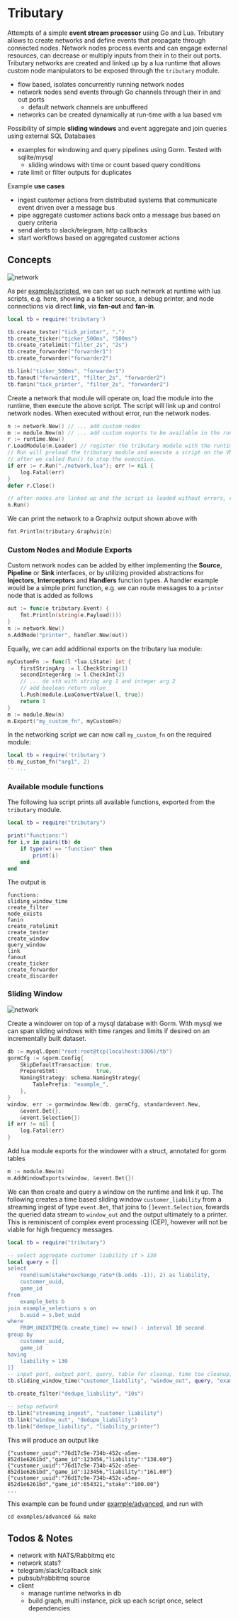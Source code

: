 # Tributary

Attempts of a simple **event stream processor** using Go and Lua. Tributary allows to create
networks and define events that propagate through connected nodes. Network nodes process events
and can engage external resources, can decrease or multiply inputs from their in to their out
ports. Tributary networks are created and linked up by a lua runtime that allows custom node
manipulators to be exposed through the `tributary` module.

- flow based, isolates concurrently running network nodes
- network nodes send events through Go channels through their in and out ports
  - default network channels are unbuffered
- networks can be created dynamically at run-time with a lua based vm

Possibility of simple **sliding windows** and event aggregate and join queries using external SQL Databases
- examples for windowing and query pipelines using Gorm. Tested with sqlite/mysql
  - sliding windows with time or count based query conditions
- rate limit or filter outputs for duplicates

Example **use cases**
- ingest customer actions from distributed systems that communicate event driven over a message bus
- pipe aggregate customer actions back onto a message bus based on query criteria
- send alerts to slack/telegram, http callbacks
- start workflows based on aggregated customer actions

## Concepts

![network](./example/scripted/network.svg)

As per [example/scripted](example/scripted/network.lua), we can set up such network at runtime
with lua scripts, e.g. here, showing a a ticker source, a debug printer, and node connections via
direct **link**, via **fan-out** and **fan-in**.

```lua
local tb = require('tributary')

tb.create_tester("tick_printer", ".")
tb.create_ticker("ticker_500ms", "500ms")
tb.create_ratelimit("filter_2s", "2s")
tb.create_forwarder("forwarder1")
tb.create_forwarder("forwarder2")

tb.link("ticker_500ms", "forwarder1")
tb.fanout("forwarder1", "filter_2s", "forwarder2")
tb.fanin("tick_printer", "filter_2s", "forwarder2")
```

Create a network that module will operate on, load the module into the runtime, then execute the
above script. The script will link up and control network nodes. When executed without error, run
the network nodes.

```go
n := network.New() // ... add custom nodes
m := module.New(n) // ... add custom exports to be available in the runtime
r := runtime.New()
r.LoadModule(m.Loader) // register the tributary module with the runtime
// Run will preload the tributary module and execute a script on the VM. We can close it
// after we called Run() to stop the execution.
if err := r.Run("./network.lua"); err != nil {
	log.Fatal(err)
}
defer r.Close()

// after nodes are linked up and the script is loaded without errors, run the network
n.Run()
```

We can print the network to a Graphviz output shown above with

```go
fmt.Println(tributary.Graphviz(n)
```

### Custom Nodes and Module Exports

Custom network nodes can be added by either implementing the **Source**, **Pipeline** or **Sink**
interfaces, or by utilizing provided abstractions for **Injectors**, **Interceptors** and
**Handlers** function types. A handler example would be a simple print function, e.g. we can
route messages to a `printer` node that is added as follows

```go
out := func(e tributary.Event) {
	fmt.Println(string(e.Payload()))
}
n := network.New()
n.AddNode("printer", handler.New(out))
```

Equally, we can add additional exports on the tributary lua module:

```go
myCustomFn := func(l *lua.LState) int {
	firstStringArg := l.CheckString(1)
	secondIntegerArg := l.CheckInt(2)
	// ... do sth with string arg 1 and integer arg 2
	// add boolean return value
	l.Push(module.LuaConvertValue(l, true))
	return 1
}
m := module.New(n)
m.Export("my_custom_fn", myCustomFn)
```

In the networking script we can now call `my_custom_fn` on the required module:

```lua
local tb = require('tributary')
tb.my_custom_fn("arg1", 2)
-- ...
```

### Available module functions

The following lua script prints all available functions, exported from the `tributary` module.

```lua
local tb = require("tributary")

print("functions:")
for i,v in pairs(tb) do
    if type(v) == "function" then
        print(i)
    end
end
```

The output is

```
functions:
sliding_window_time
create_filter
node_exists
fanin
create_ratelimit
create_tester
create_window
query_window
link
fanout
create_ticker
create_forwarder
create_discarder
```

### Sliding Window

![network](./example/advanced/network.svg)

Create a windower on top of a mysql database with Gorm. With mysql we can span sliding windows
with time ranges and limits if desired on an incrementally built dataset.

```go
db := mysql.Open("root:root@tcp(localhost:3306)/tb")
gormCfg := &gorm.Config{
	SkipDefaultTransaction: true,
	PrepareStmt:            true,
	NamingStrategy: schema.NamingStrategy{
		TablePrefix: "example_",
	},
}
window, err := gormwindow.New(db, gormCfg, standardevent.New,
	&event.Bet{},
	&event.Selection{})
if err != nil {
	log.Fatal(err)
}
```

Add lua module exports for the windower with a struct, annotated for gorm tables

```go
m := module.New(n)
m.AddWindowExports(window, &event.Bet{})
```

We can then create and query a window on the runtime and link it up. The following creates a time
based sliding window `customer_liability` from a streaming ingest of type `event.Bet`, that joins
to `[]event.Selection`, fowards the queried data stream to `window_out` and the output ultimately
to a printer. This is reminiscent of complex event processing (CEP), however will not be viable
for high frequency messages.

```lua
local tb = require("tributary")

-- select aggregate customer liability if > 130
local query = [[
select
	round(sum(stake*exchange_rate*(b.odds -1)), 2) as liability,
	customer_uuid,
	game_id
from
	example_bets b
join example_selections s on
	b.uuid = s.bet_uuid
where
	FROM_UNIXTIME(b.create_time) >= now() - interval 10 second
group by
	customer_uuid,
	game_id
having
	liability > 130
]]
-- input port, output port, query, table for cleanup, time too cleanup, unix timestamp in table
tb.sliding_window_time("customer_liability", "window_out", query, "example_bets", "10s", "create_time")

tb.create_filter("dedupe_liability", "10s")

-- setup network
tb.link("streaming_ingest", "customer_liability")
tb.link("window_out", "dedupe_liability")
tb.link("dedupe_liability", "liability_printer")
```

This will produce an output like

```plain
{"customer_uuid":"76d17c9e-734b-452c-a5ee-852d1e6261bd","game_id":123456,"liability":"138.00"}
{"customer_uuid":"76d17c9e-734b-452c-a5ee-852d1e6261bd","game_id":123456,"liability":"161.00"}
{"customer_uuid":"76d17c9e-734b-452c-a5ee-852d1e6261bd","game_id":654321,"stake":"100.00"}
...
```

This example can be found under [example/advanced](example/advanced), and run with

```
cd examples/advanced && make
```

## Todos & Notes

- network with NATS/Rabbitmq etc
- network stats?
- telegram/slack/callback sink
- pubsub/rabbitmq source
- client
	- manage runtime networks in db
	- build graph, multi instance, pick up each script once, select dependencies
